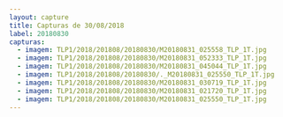 ```yaml
---
layout: capture
title: Capturas de 30/08/2018
label: 20180830
capturas:
  - imagem: TLP1/2018/201808/20180830/M20180831_025558_TLP_1T.jpg
  - imagem: TLP1/2018/201808/20180830/M20180831_052333_TLP_1T.jpg
  - imagem: TLP1/2018/201808/20180830/M20180831_045044_TLP_1T.jpg
  - imagem: TLP1/2018/201808/20180830/._M20180831_025550_TLP_1T.jpg
  - imagem: TLP1/2018/201808/20180830/M20180831_030719_TLP_1T.jpg
  - imagem: TLP1/2018/201808/20180830/M20180831_021720_TLP_1T.jpg
  - imagem: TLP1/2018/201808/20180830/M20180831_025550_TLP_1T.jpg
---
```

